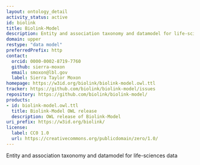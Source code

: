 ```yaml
---
layout: ontology_detail
activity_status: active
id: biolink
title: Biolink-Model
description: Entity and association taxonomy and datamodel for life-sciences data
domain: upper
restype: "data model"
preferredPrefix: http
contact:
  orcid: 0000-0002-8719-7760
  github: sierra-moxon
  email: smoxon@lbl.gov
  label: Sierra Taylor Moxon
homepage: https://w3id.org/biolink/biolink-model.owl.ttl
tracker: https://github.com/biolink/biolink-model/issues
repository: https://github.com/biolink/biolink-model/
products:
- id: biolink-model.owl.ttl
  title: Biolink-Model OWL release
  description: OWL release of Biolink-Model
uri_prefix: https://w3id.org/biolink/
license:
  label: CC0 1.0
  url: https://creativecommons.org/publicdomain/zero/1.0/
---
```


Entity and association taxonomy and datamodel for life-sciences data
